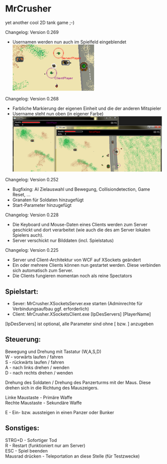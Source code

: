 MrCrusher
=========

yet another cool 2D tank game ;-)

Changelog: Version 0.269
- Usernamen werden nun auch im Spielfeld eingeblendet<br>
![UsernamesInGame](https://github.com/vgoetz/MrCrusher/blob/master/MrCrusher/Screenshots/UsernamenInGameEinblenden.png "Who is who ... Teil 2")<br>

Changelog: Version 0.268
- Farbliche Markierung der eigenen Einheit und die der anderen Mitspieler
- Username steht nun oben (in eigener Farbe)
![FarblicheMarkierung](https://github.com/vgoetz/MrCrusher/blob/master/MrCrusher/Screenshots/FarblicheMarkierungUndUsernamenEinblenden.png "Who is who ... Teil 1")<br>

Changelog: Version 0.252
- Bugfixing: AI Zielauswahl und Bewegung, Collisiondetection, Game Reset, ...<br>
- Granaten für Soldaten hinzugefügt<br>
- Start-Parameter hinzugefügt<br>

Changelog: Version 0.228
- Die Keyboard und Mouse-Daten eines Clients werden zum Server geschickt und dort verarbeitet (wie auch die des am Server lokalen Spielers auch).<br>
- Server verschickt nur Bilddaten (incl. Spielstatus)<br>

Changelog: Version 0.225
- Server und Client-Architektur von WCF auf XSockets geändert<br>
- Ein oder mehrere Clients können nun gestartet werden. Diese verbinden sich automatisch zum Server.<br>
- Die Clients fungieren momentan noch als reine Spectators<br>


Spielstart: 
-----------
- Sever: MrCrusher.XSocketsServer.exe starten  (Adminrechte für Verbindungsaufbau ggf. erforderlich)
- Client: MrCrusher.XSocketsClient.exe [IpDesServers] [PlayerName]

[IpDesServers] ist optional, alle Parameter sind ohne [ bzw. ] anzugeben


Steuerung:
----------
Bewegung und Drehung mit Tastatur (W,A,S,D)<br>
W - vorwärts laufen / fahren<br>
S - rückwärts laufen / fahren<br>
A - nach links drehen / wenden<br>
D - nach rechts drehen / wenden<br>

Drehung des Soldaten / Drehung des Panzerturms mit der Maus. Diese drehen sich in die Richtung des Mauszeigers.

Linke Maustaste - Primäre Waffe<br>
Rechte Maustaste - Sekundäre Waffe<br>

E - Ein- bzw. aussteigen in einen Panzer oder Bunker

Sonstiges:
----------
STRG+D - Sofortiger Tod<br>
R - Restart (funktioniert nur am Server)<br>
ESC - Spiel beenden<br>
Mausrad drücken - Teleportation an diese Stelle (für Testzwecke)<br>

